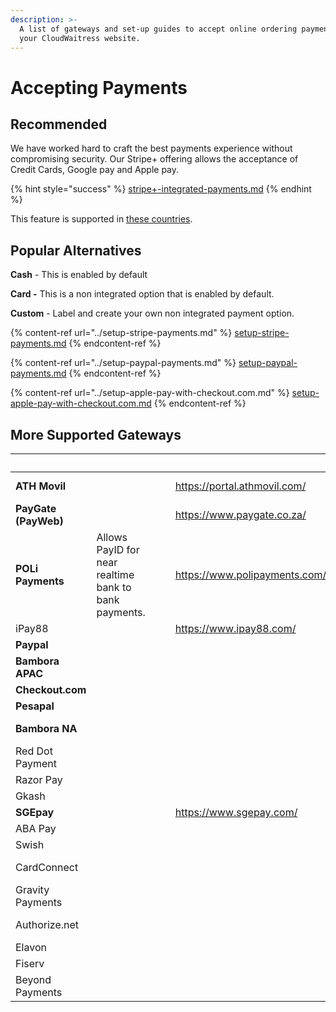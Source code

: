 ```yaml
---
description: >-
  A list of gateways and set-up guides to accept online ordering payments on
  your CloudWaitress website.
---
```


# Accepting Payments

## Recommended

We have worked hard to craft the best payments experience without compromising security. Our Stripe+ offering allows the acceptance of Credit Cards, Google pay and Apple pay.

{% hint style="success" %}
[stripe+-integrated-payments.md](../stripe+-integrated-payments.md "mention")
{% endhint %}

This feature is supported in [these countries](https://stripe.com/global).

## Popular Alternatives

**Cash** - This is enabled by default

**Card -** This is a non integrated option that is enabled by default.

**Custom** - Label and create your own non integrated payment option.

{% content-ref url="../setup-stripe-payments.md" %}
[setup-stripe-payments.md](../setup-stripe-payments.md)
{% endcontent-ref %}

{% content-ref url="../setup-paypal-payments.md" %}
[setup-paypal-payments.md](../setup-paypal-payments.md)
{% endcontent-ref %}

{% content-ref url="../setup-apple-pay-with-checkout.com.md" %}
[setup-apple-pay-with-checkout.com.md](../setup-apple-pay-with-checkout.com.md)
{% endcontent-ref %}

## More Supported Gateways

<table data-view="cards"><thead><tr><th></th><th></th><th data-type="files"></th><th data-type="content-ref"></th><th data-type="content-ref"></th><th>Countries</th></tr></thead><tbody><tr><td><strong>ATH Movil</strong></td><td></td><td></td><td></td><td><a href="https://portal.athmovil.com/">https://portal.athmovil.com/</a></td><td>Puerto Rico</td></tr><tr><td><strong>PayGate (PayWeb)</strong></td><td></td><td></td><td></td><td><a href="https://www.paygate.co.za/">https://www.paygate.co.za/</a></td><td>South Africa</td></tr><tr><td><strong>POLi Payments</strong></td><td>Allows PayID for near realtime bank to bank payments.</td><td></td><td></td><td><a href="https://www.polipayments.com/">https://www.polipayments.com/</a></td><td>Australia, New Zealand</td></tr><tr><td>iPay88</td><td></td><td></td><td></td><td><a href="https://www.ipay88.com/">https://www.ipay88.com/</a></td><td>Malaysia</td></tr><tr><td><strong>Paypal</strong></td><td></td><td></td><td></td><td></td><td>Various</td></tr><tr><td><strong>Bambora APAC</strong></td><td></td><td></td><td></td><td></td><td>Asia Pacific</td></tr><tr><td><strong>Checkout.com</strong></td><td></td><td></td><td></td><td></td><td></td></tr><tr><td><strong>Pesapal</strong></td><td></td><td></td><td></td><td></td><td></td></tr><tr><td><strong>Bambora NA</strong></td><td></td><td></td><td></td><td></td><td>North America</td></tr><tr><td>Red Dot Payment</td><td></td><td></td><td></td><td></td><td></td></tr><tr><td>Razor Pay</td><td></td><td></td><td></td><td></td><td>India</td></tr><tr><td>Gkash</td><td></td><td></td><td></td><td></td><td></td></tr><tr><td><strong>SGEpay</strong></td><td></td><td></td><td></td><td><a href="https://www.sgepay.com/">https://www.sgepay.com/</a></td><td>Singapore</td></tr><tr><td>ABA Pay</td><td></td><td></td><td></td><td></td><td></td></tr><tr><td>Swish</td><td></td><td></td><td></td><td></td><td>Sweden</td></tr><tr><td>CardConnect</td><td></td><td></td><td></td><td></td><td>USA, Canada</td></tr><tr><td>Gravity Payments</td><td></td><td></td><td></td><td></td><td>Canada</td></tr><tr><td>Authorize.net</td><td></td><td></td><td></td><td></td><td>USA, Canada</td></tr><tr><td>Elavon</td><td></td><td></td><td></td><td></td><td>Canada</td></tr><tr><td>Fiserv</td><td></td><td></td><td></td><td></td><td>USA</td></tr><tr><td>Beyond Payments</td><td></td><td></td><td></td><td></td><td>Australia</td></tr></tbody></table>

